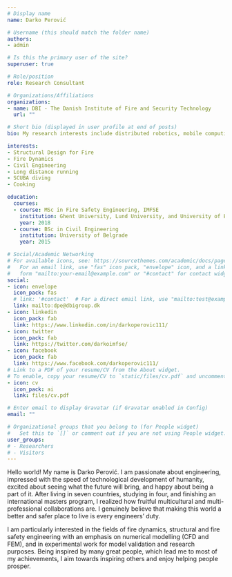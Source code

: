 ```yaml
---
# Display name
name: Darko Perović

# Username (this should match the folder name)
authors:
- admin

# Is this the primary user of the site?
superuser: true

# Role/position
role: Research Consultant

# Organizations/Affiliations
organizations:
- name: DBI - The Danish Institute of Fire and Security Technology
  url: ""

# Short bio (displayed in user profile at end of posts)
bio: My research interests include distributed robotics, mobile computing and programmable matter.

interests:
- Structural Design for Fire
- Fire Dynamics
- Civil Engineering
- Long distance running
- SCUBA diving
- Cooking

education:
  courses:
  - course: MSc in Fire Safety Engineering, IMFSE
    institution: Ghent University, Lund University, and University of Edinburgh
    year: 2018
  - course: BSc in Civil Engineering
    institution: University of Belgrade
    year: 2015

# Social/Academic Networking
# For available icons, see: https://sourcethemes.com/academic/docs/page-builder/#icons
#   For an email link, use "fas" icon pack, "envelope" icon, and a link in the
#   form "mailto:your-email@example.com" or "#contact" for contact widget.
social:
- icon: envelope
  icon_pack: fas
  # link: '#contact'  # For a direct email link, use "mailto:test@example.org".
  link: mailto:dpe@dbigroup.dk
- icon: linkedin
  icon_pack: fab
  link: https://www.linkedin.com/in/darkoperovic111/
- icon: twitter
  icon_pack: fab
  link: https://twitter.com/darkoimfse/
- icon: facebook
  icon_pack: fab
  link: https://www.facebook.com/darkoperovic111/
# Link to a PDF of your resume/CV from the About widget.
# To enable, copy your resume/CV to `static/files/cv.pdf` and uncomment the lines below.
- icon: cv
  icon_pack: ai
  link: files/cv.pdf

# Enter email to display Gravatar (if Gravatar enabled in Config)
email: ""

# Organizational groups that you belong to (for People widget)
#   Set this to `[]` or comment out if you are not using People widget.
user_groups:
# - Researchers
# - Visitors
---
```

Hello world! My name is Darko Perović. I am passionate about engineering, impressed with the speed of technological development of humanity, excited about seeing what the future will bring, and happy about being a part of it. After living in seven countries, studying in four, and finishing an international masters program, I realized how fruitful multicultural and multi-professional collaborations are. I genuinely believe that making this world a better and safer place to live is every engineers’ duty.

I am particularly interested in the fields of fire dynamics, structural and fire safety engineering with an emphasis on numerical modelling (CFD and FEM), and in experimental work for model validation and research purposes. Being inspired by many great people, which lead me to most of my achievements, I aim towards inspiring others and enjoy helping people prosper.
